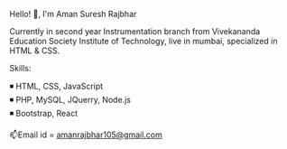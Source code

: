 Hello! 👋, I'm Aman Suresh Rajbhar

 Currently in second year Instrumentation branch from Vivekananda Education Society Institute of Technology,
live in mumbai, specialized in HTML & CSS. 

Skills:

◾ HTML, CSS, JavaScript  
◾ PHP, MySQL, JQuerry, Node.js  
◾ Bootstrap, React

 📫Email id = amanrajbhar105@gmail.com

<!---
Aman-Rajbhar/Aman-Rajbhar is a ✨ special ✨ repository because its `README.md` (this file) appears on your GitHub profile.
You can click the Preview link to take a look at your changes.
--->
